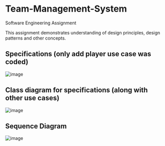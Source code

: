 # Team-Management-System
Software Engineering Assignment

This assignment demonstrates understanding of design principles, design patterns and other concepts.

## Specifications (only add player use case was coded)
![image](https://user-images.githubusercontent.com/85257187/221427461-09887c66-f05a-4d9e-bf87-d6c4c3440715.png)

## Class diagram for specifications (along with other use cases)
![image](https://user-images.githubusercontent.com/85257187/221427550-336c6617-d0d2-4767-bbed-218e3c4315c4.png)

## Sequence Diagram
![image](https://user-images.githubusercontent.com/85257187/221427606-e8099637-9075-492e-9541-6fd915713887.png)
